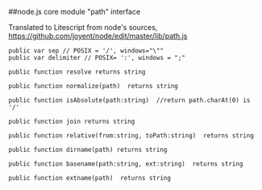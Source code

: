 
##node.js core  module "path" interface

Translated to Litescript from node's sources, https://github.com/joyent/node/edit/master/lib/path.js

    public var sep // POSIX = '/', windows="\""
    public var delimiter // POSIX= ':', windows = ";"

    public function resolve returns string 

    public function normalize(path)  returns string 

    public function isAbsolute(path:string)  //return path.charAt(0) is '/'

    public function join returns string 

    public function relative(from:string, toPath:string)  returns string 

    public function dirname(path) returns string 

    public function basename(path:string, ext:string)  returns string 

    public function extname(path)  returns string 
